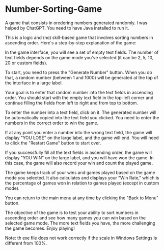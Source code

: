 # Number-Sorting-Game
A game that consists in oredering numbers generated randomly. I was helped by ChatGPT. You need to have Java installed to run it.


 This is a logic and  (no) skill-based game that involves sorting numbers in ascending order. Here's a step-by-step explanation of the game:

In the game interface, you will see a set of empty text fields. The number of text fields depends on the game mode you've selected (it can be 2, 5, 10, 20 or custom fields).

To start, you need to press the "Generate Number" button. When you do that, a random number (between 1 and 1000) will be generated at the top of the interface in a large label.

Your goal is to enter that random number into the text fields in ascending order. You should start with the empty text field in the top-left corner and continue filling the fields from left to right and from top to bottom.

To enter the number into a text field, click on it. The generated number will be automatically copied into the text field you clicked. You need to enter the numbers in the correct order to win the game.

If at any point you enter a number into the wrong text field, the game will display "YOU LOSE" on the large label, and the game will end. You will need to click the "Restart Game" button to start over.

If you successfully fill all the text fields in ascending order, the game will display "YOU WIN" on the large label, and you will have won the game. In this case, the game will also record your win and count the played game.

The game keeps track of your wins and games played based on the game mode you selected. It also calculates and displays your "Win Rate," which is the percentage of games won in relation to games played (except in custom mode).

You can return to the main menu at any time by clicking the "Back to Menu" button.

The objective of the game is to test your ability to sort numbers in ascending order and see how many games you can win based on the selected game mode. The more text fields you have, the more challenging the game becomes. Enjoy playing!

Note: th exe file does not work correctly if the scale in Windows Settings is different from 100%.
